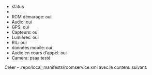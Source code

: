 - status
-
- ROM démarage: oui
- Audio: oui
- GPS: oui
- Capteurs: oui
- Lumières: oui
- RIL: oui
- données mobile: oui
- Audio en cours d'appel: oui
- Camera: psaa testé 



Créer - .repo/local_manifests/roomservice.xml avec le contenu suivant:

<?xml version="1.0" encoding="UTF-8"?>
<manifest>
  <project name="Valera1978/android_device_samsung_gtaxllte" path="device/samsung/gtaxllte" remote="github" />
  <project name="Valera1978/android_kernel_samsung_exynos7870" path="kernel/samsung/exynos7870" remote="github" revision="cm-14.1_perm" />
  <project name="Valera1978/android_vendor_samsung_gtaxllte" path="vendor/samsung/gtaxllte" remote="github" />
  <project name="Valera1978/android_hardware_samsung_slsi-cm_exynos" path="hardware/samsung_slsi-cm/exynos" remote="github" />
  <project name="Valera1978/android_hardware_samsung_slsi-cm_exynos7870" path="hardware/samsung_slsi-cm/exynos7870" remote="github" />
  <project name="LineageOS/android_external_stlport" path="external/stlport" remote="github" />
  <project name="LineageOS/android_hardware_samsung" path="hardware/samsung" remote="github" />
  <project name="LineageOS/android_hardware_samsung_slsi-cm_exynos5" path="hardware/samsung_slsi-cm/exynos5" remote="github" />
  <project name="LineageOS/android_hardware_samsung_slsi-cm_openmax" path="hardware/samsung_slsi-cm/openmax" remote="github" />
</manifest>
